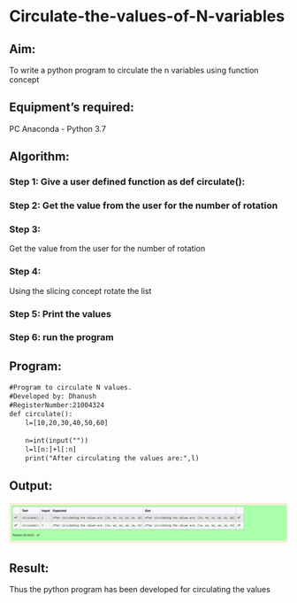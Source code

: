 # Circulate-the-values-of-N-variables
## Aim:
To write a python program to circulate the n variables using function concept
## Equipment’s required:
PC
Anaconda - Python 3.7
## Algorithm: 
### Step 1: Give a user defined function as def circulate():
### Step 2: Get the value from the user for the number of rotation
### Step 3:
Get the value from the user for the number of rotation
### Step 4: 
Using the slicing concept rotate the list

### Step 5: Print the values
### Step 6: run the program
## Program:
~~~
#Program to circulate N values.
#Developed by: Dhanush
#RegisterNumber:21004324
def circulate():
    l=[10,20,30,40,50,60]

    n=int(input(""))
    l=l[n:]+l[:n]
    print("After circulating the values are:",l)
~~~
## Output:
![GitHub Logo](circulate.PNG)

## Result:
Thus the python program has been developed for circulating the values
